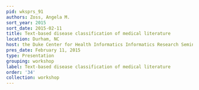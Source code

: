 ```yaml
---
pid: wksprs_91
authors: Zoss, Angela M.
sort_year: 2015
sort_date: 2015-02-11
title: Text-based disease classification of medical literature
location: Durham, NC
host: the Duke Center for Health Informatics Informatics Research Seminar Series
pres_date: February 11, 2015
type: Presentation
grouping: workshop
label: Text-based disease classification of medical literature
order: '34'
collection: workshop
---
```

